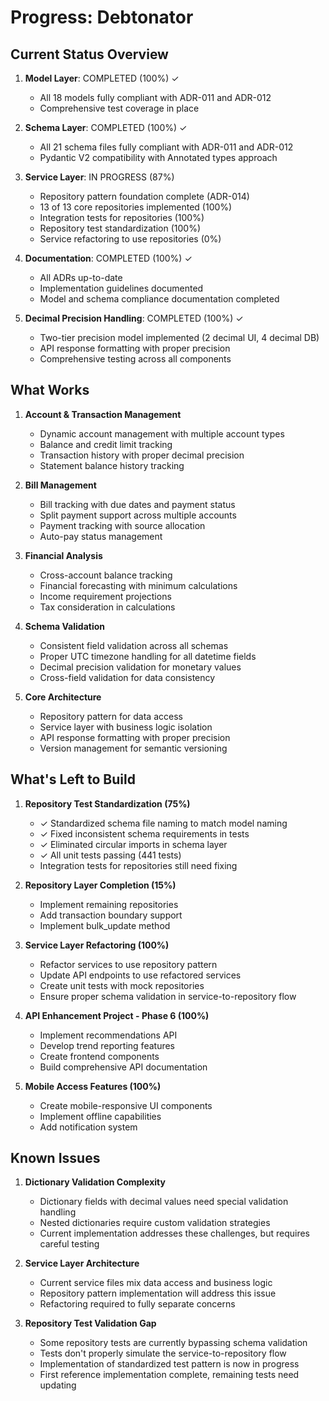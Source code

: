 # Progress: Debtonator

## Current Status Overview

1. **Model Layer**: COMPLETED (100%) ✓
   - All 18 models fully compliant with ADR-011 and ADR-012
   - Comprehensive test coverage in place

2. **Schema Layer**: COMPLETED (100%) ✓
   - All 21 schema files fully compliant with ADR-011 and ADR-012
   - Pydantic V2 compatibility with Annotated types approach

3. **Service Layer**: IN PROGRESS (87%)
   - Repository pattern foundation complete (ADR-014)
   - 13 of 13 core repositories implemented (100%)
   - Integration tests for repositories (100%)
   - Repository test standardization (100%)
   - Service refactoring to use repositories (0%)

4. **Documentation**: COMPLETED (100%) ✓
   - All ADRs up-to-date
   - Implementation guidelines documented
   - Model and schema compliance documentation completed

5. **Decimal Precision Handling**: COMPLETED (100%) ✓
   - Two-tier precision model implemented (2 decimal UI, 4 decimal DB)
   - API response formatting with proper precision
   - Comprehensive testing across all components

## What Works

1. **Account & Transaction Management**
   - Dynamic account management with multiple account types
   - Balance and credit limit tracking
   - Transaction history with proper decimal precision
   - Statement balance history tracking

2. **Bill Management**
   - Bill tracking with due dates and payment status
   - Split payment support across multiple accounts
   - Payment tracking with source allocation
   - Auto-pay status management

3. **Financial Analysis**
   - Cross-account balance tracking
   - Financial forecasting with minimum calculations
   - Income requirement projections
   - Tax consideration in calculations

4. **Schema Validation**
   - Consistent field validation across all schemas
   - Proper UTC timezone handling for all datetime fields
   - Decimal precision validation for monetary values
   - Cross-field validation for data consistency

5. **Core Architecture**
   - Repository pattern for data access
   - Service layer with business logic isolation
   - API response formatting with proper precision
   - Version management for semantic versioning

## What's Left to Build

1. **Repository Test Standardization (75%)**
   - ✓ Standardized schema file naming to match model naming
   - ✓ Fixed inconsistent schema requirements in tests
   - ✓ Eliminated circular imports in schema layer
   - ✓ All unit tests passing (441 tests)
   - Integration tests for repositories still need fixing

2. **Repository Layer Completion (15%)**
   - Implement remaining repositories
   - Add transaction boundary support
   - Implement bulk_update method

3. **Service Layer Refactoring (100%)**
   - Refactor services to use repository pattern
   - Update API endpoints to use refactored services
   - Create unit tests with mock repositories
   - Ensure proper schema validation in service-to-repository flow

4. **API Enhancement Project - Phase 6 (100%)**
   - Implement recommendations API
   - Develop trend reporting features
   - Create frontend components
   - Build comprehensive API documentation

5. **Mobile Access Features (100%)**
   - Create mobile-responsive UI components
   - Implement offline capabilities
   - Add notification system

## Known Issues

1. **Dictionary Validation Complexity**
   - Dictionary fields with decimal values need special validation handling
   - Nested dictionaries require custom validation strategies
   - Current implementation addresses these challenges, but requires careful testing

2. **Service Layer Architecture**
   - Current service files mix data access and business logic
   - Repository pattern implementation will address this issue
   - Refactoring required to fully separate concerns

3. **Repository Test Validation Gap**
   - Some repository tests are currently bypassing schema validation
   - Tests don't properly simulate the service-to-repository flow
   - Implementation of standardized test pattern is now in progress
   - First reference implementation complete, remaining tests need updating
